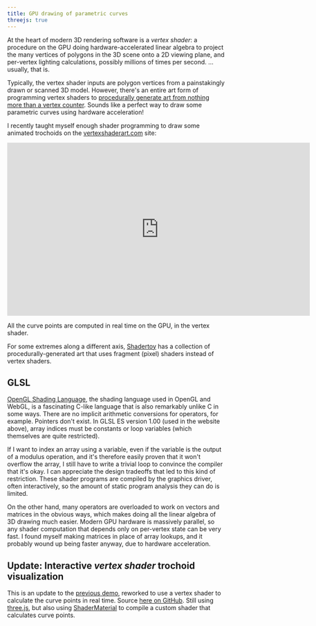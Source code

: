 ```yaml
---
title: GPU drawing of parametric curves
threejs: true
---
```


At the heart of modern 3D rendering software is a *vertex shader*: a procedure on the GPU doing hardware-accelerated linear algebra to project the many vertices of polygons in the 3D scene onto a 2D viewing plane, and per-vertex lighting calculations, possibly millions of times per second.
…usually, that is.

Typically, the vertex shader inputs are polygon vertices from a painstakingly drawn or scanned 3D model.
However, there's an entire art form of programming vertex shaders to [procedurally generate art from nothing more than a vertex counter](https://webgl2fundamentals.org/webgl/lessons/webgl-drawing-without-data.html).
Sounds like a perfect way to draw some parametric curves using hardware acceleration!

I recently taught myself enough shader programming to draw some animated trochoids on the [vertexshaderart.com](https://www.vertexshaderart.com) site:

<iframe width="700" height="400" src="https://www.vertexshaderart.com/art/rXA7dW2QF9uYGive2" frameborder="0" allowfullscreen></iframe>

All the curve points are computed in real time on the GPU, in the vertex shader.

For some extremes along a different axis, [Shadertoy](https://shadertoy.com/) has a collection of procedurally-generated art that uses fragment (pixel) shaders instead of vertex shaders.

## GLSL

[OpenGL Shading Language](https://en.wikipedia.org/wiki/OpenGL_Shading_Language), the shading language used in OpenGL and WebGL, is a fascinating C-like language that is also remarkably unlike C in some ways.
There are no implicit arithmetic conversions for operators, for example.
Pointers don't exist.
In GLSL ES version 1.00 (used in the website above), array indices must be constants or loop variables (which themselves are quite restricted).

If I want to index an array using a variable, even if the variable is the output of a modulus operation, and it's therefore easily proven that it won't overflow the array, I still have to write a trivial loop to convince the compiler that it's okay.
I can appreciate the design tradeoffs that led to this kind of restriction.
These shader programs are compiled by the graphics driver, often interactively, so the amount of static program analysis they can do is limited.

On the other hand, many operators are overloaded to work on vectors and matrices in the obvious ways, which makes doing all the linear algebra of 3D drawing much easier.
Modern GPU hardware is massively parallel, so any shader computation that depends only on per-vertex state can be very fast.
I found myself making matrices in place of array lookups, and it probably wound up being faster anyway, due to hardware acceleration.

## Update: Interactive *vertex shader* trochoid visualization

This is an update to the [previous demo](/blog/math/2022/04/27/webgl-trochoids/), reworked to use a vertex shader to calculate the curve points in real time.
Source [here on GitHub](https://github.com/argonblue/argonblue.github.io/blob/main/assets/troch-vs.js).
Still using [three.js](https://threejs.org/), but also using [ShaderMaterial](https://threejs.org/docs/index.html#api/en/materials/ShaderMaterial) to compile a custom shader that calculates curve points.

<style>
    .lil-gui { --name-width: 25%; }
    .lil-gui.root { position: absolute; top: 0px; right: 0px; }
    div.gl-container {
      position: relative;
      top: 0px; left: 0px;
      width: 100%;
      z-index: 9000;
    }
    canvas.gl-container { display: block; width: 100%; height: 100%; }
    @media (min-height: 500px) {
      div.gl-container { min-height: 400px; }
    }
    @media (min-width: 600px) {
      .lil-gui.root { --width: 200px; }
    }
</style>
<div class="gl-container">
    <canvas class="gl-container" style="display: block"></canvas>
</div>
<script src="https://cdn.jsdelivr.net/npm/mathjs@10.5.0/lib/browser/math.js"></script>
<script type="module" src="/assets/troch-vs.js"></script>

Among other things, I relearned that drawing (thick) lines is hard, especially when they're animated curvy lines with loops and cusps, like you get with trochoids.
It's probably a story for another time.
For now, I'll just say that the joints between segments can be difficult to draw in a pleasing way, especially when there are many quickly turning segments that are shorter than they are wide.
You can try adjusting the rendering parameters in the above demo (especially linewidth) to see if you notice the issues.
